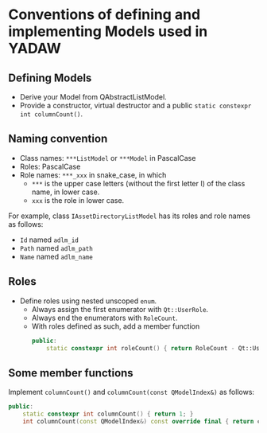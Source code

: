 # Conventions of defining and implementing Models used in YADAW

## Defining Models
- Derive your Model from QAbstractListModel.
- Provide a constructor, virtual destructor and a public `static constexpr int columnCount()`.

## Naming convention
- Class names: `***ListModel` or `***Model` in PascalCase
- Roles: PascalCase
- Role names: `***_xxx` in snake_case, in which
  - `***` is the upper case letters (without the first letter I) of the class name, in lower case.
  - `xxx` is the role in lower case.

For example, class `IAssetDirectoryListModel` has its roles and role names as follows:
- `Id` named `adlm_id`
- `Path` named `adlm_path`
- `Name` named `adlm_name`

## Roles
- Define roles using nested unscoped `enum`.
  - Always assign the first enumerator with `Qt::UserRole`.
  - Always end the enumerators with `RoleCount`.
  - With roles defined as such, add a member function
    ```cpp
    public:
        static constexpr int roleCount() { return RoleCount - Qt::UserRole; }
    ```

## Some member functions
Implement `columnCount()` and `columnCount(const QModelIndex&)` as follows:
```cpp
public:
    static constexpr int columnCount() { return 1; }
    int columnCount(const QModelIndex&) const override final { return columnCount(); }
```